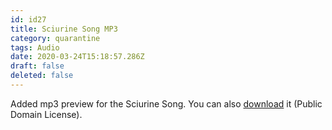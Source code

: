 ```yaml
---
id: id27
title: Sciurine Song MP3
category: quarantine
tags: Audio
date: 2020-03-24T15:18:57.286Z
draft: false
deleted: false
---
```


Added mp3 preview for the Sciurine Song. You can also [download][1] it (Public Domain License).

[1]: http://catpea.com/sciurine.mp3

